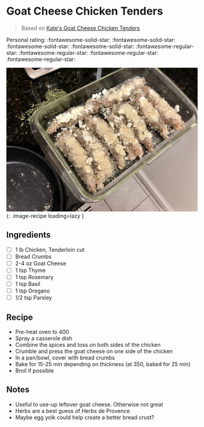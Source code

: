 # Goat Cheese Chicken Tenders

> Based on [Kate's Goat Cheese Chicken Tenders](https://kitchenwithkate.blogspot.com/2011/10/goat-cheese-chicken-tenders.html)

<!-- rating=1; (User can specify rating on scale of 1-5) -->
<!-- AUTO-UserRating -->
Personal rating: :fontawesome-solid-star: :fontawesome-solid-star: :fontawesome-solid-star: :fontawesome-solid-star: :fontawesome-regular-star: :fontawesome-regular-star: :fontawesome-regular-star: :fontawesome-regular-star:
<!-- /AUTO-UserRating -->

<!-- name_image=goat_cheese_chicken_tenders.jpeg; (User can specify image name) -->
<!-- AUTO-Image -->
![goat_cheese_chicken_tenders.jpeg](./goat_cheese_chicken_tenders.jpeg){: .image-recipe loading=lazy }
<!-- /AUTO-Image -->

## Ingredients

* [ ] 1 lb Chicken, Tenderloin cut
* [ ] Bread Crumbs
* [ ] 2-4 oz Goat Cheese
* [ ] 1 tsp Thyme
* [ ] 1 tsp Rosemary
* [ ] 1 tsp Basil
* [ ] 1 tsp Oregano
* [ ] 1/2 tsp Parsley

## Recipe

* Pre-heat oven to 400
* Spray a casserole dish
* Combine the spices and toss on both sides of the chicken
* Crumble and press the goat cheese on one side of the chicken
* In a pan/bowl, cover with bread crumbs
* Bake for 15-25 min depending on thickness (at 350, baked for 25 min)
* Broil if possible

## Notes

* Useful to use-up leftover goat cheese. Otherwise not great
* Herbs are a best guess of Herbs de Provence
* Maybe egg yolk could help create a better bread crust?
